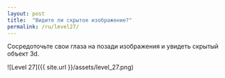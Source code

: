 ```yaml
---
layout: post
title:  "Видите ли скрытое изображение?"
permalink: /ru/level27/
---
```

Сосредоточьте свои глаза на позади изображения и увидеть скрытый объект 3d.

![Level 27]({{ site.url }}/assets/level_27.png)